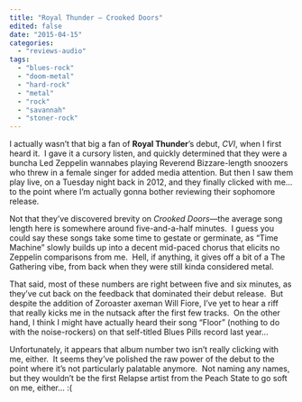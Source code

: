 ```yaml
---
title: "Royal Thunder – Crooked Doors"
edited: false
date: "2015-04-15"
categories:
  - "reviews-audio"
tags:
  - "blues-rock"
  - "doom-metal"
  - "hard-rock"
  - "metal"
  - "rock"
  - "savannah"
  - "stoner-rock"
---
```


I actually wasn’t that big a fan of **Royal Thunder**’s debut, _CVI_, when I first heard it.  I gave it a cursory listen, and quickly determined that they were a buncha Led Zeppelin wannabes playing Reverend Bizzare-length snoozers who threw in a female singer for added media attention. But then I saw them play live, on a Tuesday night back in 2012, and they finally clicked with me… to the point where I’m actually gonna bother reviewing their sophomore release.

Not that they’ve discovered brevity on _Crooked Doors_—the average song length here is somewhere around five-and-a-half minutes.  I guess you could say these songs take some time to gestate or germinate, as “Time Machine” slowly builds up into a decent mid-paced chorus that elicits no Zeppelin comparisons from me.  Hell, if anything, it gives off a bit of a The Gathering vibe, from back when they were still kinda considered metal.

That said, most of these numbers are right between five and six minutes, as they’ve cut back on the feedback that dominated their debut release.  But despite the addition of Zoroaster axeman Will Fiore, I’ve yet to hear a riff that really kicks me in the nutsack after the first few tracks.  On the other hand, I think I might have actually heard their song “Floor” (nothing to do with the noise-rockers) on that self-titled Blues Pills record last year…

Unfortunately, it appears that album number two isn’t really clicking with me, either.  It seems they’ve polished the raw power of the debut to the point where it’s not particularly palatable anymore.  Not naming any names, but they wouldn’t be the first Relapse artist from the Peach State to go soft on me, either... :(
